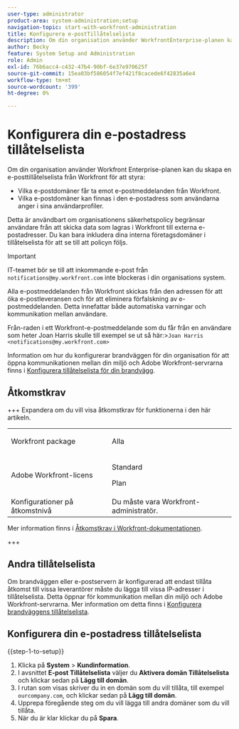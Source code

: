 ```yaml
---
user-type: administrator
product-area: system-administration;setup
navigation-topic: start-with-workfront-administration
title: Konfigurera e-postTillåtelselista
description: Om din organisation använder WorkfrontEnterprise-planen kan du skapa en Workfront-tillåtelselista för att styra vilka e-postdomäner som tillåts ta emot e-post från Workfront och vilka e-postdomäner som kan finnas i den e-postadress som användarna anger i sina användarprofiler. Detta är användbart om organisationens säkerhetspolicy begränsar användare från att skicka data som lagras i Workfront till externa e-postadresser. Du kan bara inkludera dina interna företagsdomäner i tillåtelselista för att se till att den här policyn följs.
author: Becky
feature: System Setup and Administration
role: Admin
exl-id: 76b6acc4-c432-47b4-90bf-6e37e970625f
source-git-commit: 15ea03bf586054f7ef421f8cacede6f42835a6e4
workflow-type: tm+mt
source-wordcount: '399'
ht-degree: 0%

---
```


# Konfigurera din e-postadress tillåtelselista

Om din organisation använder Workfront Enterprise-planen kan du skapa en e-posttillåtelselista från Workfront för att styra:

* Vilka e-postdomäner får ta emot e-postmeddelanden från Workfront.
* Vilka e-postdomäner kan finnas i den e-postadress som användarna anger i sina användarprofiler.

Detta är användbart om organisationens säkerhetspolicy begränsar användare från att skicka data som lagras i Workfront till externa e-postadresser. Du kan bara inkludera dina interna företagsdomäner i tillåtelselista för att se till att policyn följs.

>[!IMPORTANT]
>
>IT-teamet bör se till att inkommande e-post från `notifications@my.workfront.com` inte blockeras i din organisations system.
>
>Alla e-postmeddelanden från Workfront skickas från den adressen för att öka e-postleveransen och för att eliminera förfalskning av e-postmeddelanden. Detta innefattar både automatiska varningar och kommunikation mellan användare.
>
>Från-raden i ett Workfront-e-postmeddelande som du får från en användare som heter Joan Harris skulle till exempel se ut så här:
>&#x200B;>`Joan Harris <notifications@my.workfront.com>`

Information om hur du konfigurerar brandväggen för din organisation för att öppna kommunikationen mellan din miljö och Adobe Workfront-servrarna finns i [Konfigurera tillåtelselista för din brandvägg](../../administration-and-setup/get-started-wf-administration/configure-your-firewall.md).

## Åtkomstkrav

+++ Expandera om du vill visa åtkomstkrav för funktionerna i den här artikeln.

<table style="table-layout:auto"> 
 <col> 
 <col> 
 <tbody> 
  <tr> 
   <td role="rowheader">Workfront package</td> 
   <td><p>Alla</p></td> 
  </tr> 
  <tr> 
   <td role="rowheader">Adobe Workfront-licens</td> 
   <td><p>Standard</p> <p>Plan</p></td> 
  </tr> 
  <tr> 
   <td role="rowheader">Konfigurationer på åtkomstnivå</td> 
   <td>Du måste vara Workfront-administratör. </td> 
  </tr> 
 </tbody> 
</table>

Mer information finns i [Åtkomstkrav i Workfront-dokumentationen](/help/quicksilver/administration-and-setup/add-users/access-levels-and-object-permissions/access-level-requirements-in-documentation.md).

+++

## Andra tillåtelselista

Om brandväggen eller e-postservern är konfigurerad att endast tillåta åtkomst till vissa leverantörer måste du lägga till vissa IP-adresser i tillåtelselista. Detta öppnar för kommunikation mellan din miljö och Adobe Workfront-servrarna. Mer information om detta finns i [Konfigurera brandväggens tillåtelselista](../../administration-and-setup/get-started-wf-administration/configure-your-firewall.md).

## Konfigurera din e-postadress tillåtelselista

{{step-1-to-setup}}

1. Klicka på **System** > **Kundinformation**.
1. I avsnittet **E-post Tillåtelselista** väljer du **Aktivera domän Tillåtelselista** och klickar sedan på **Lägg till domän**.
1. I rutan som visas skriver du in en domän som du vill tillåta, till exempel `ourcompany.com`, och klickar sedan på **Lägg till domän**.
1. Upprepa föregående steg om du vill lägga till andra domäner som du vill tillåta.
1. När du är klar klickar du på **Spara**.
